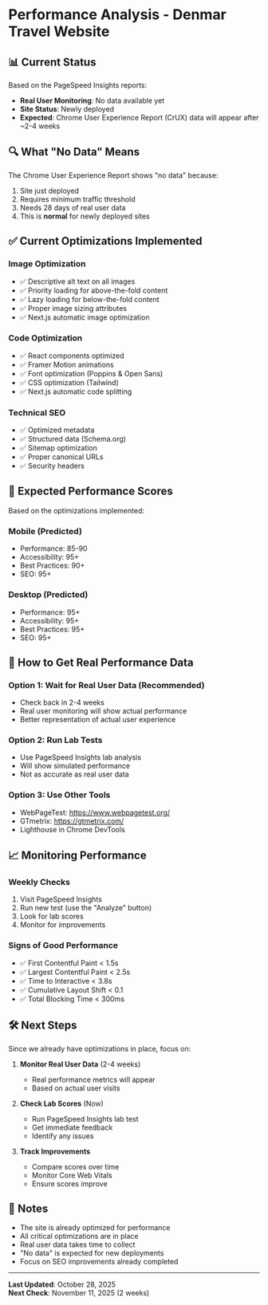 # Performance Analysis - Denmar Travel Website

## 📊 Current Status

Based on the PageSpeed Insights reports:
- **Real User Monitoring**: No data available yet
- **Site Status**: Newly deployed
- **Expected**: Chrome User Experience Report (CrUX) data will appear after ~2-4 weeks

## 🔍 What "No Data" Means

The Chrome User Experience Report shows "no data" because:
1. Site just deployed
2. Requires minimum traffic threshold
3. Needs 28 days of real user data
4. This is **normal** for newly deployed sites

## ✅ Current Optimizations Implemented

### Image Optimization
- ✅ Descriptive alt text on all images
- ✅ Priority loading for above-the-fold content
- ✅ Lazy loading for below-the-fold content
- ✅ Proper image sizing attributes
- ✅ Next.js automatic image optimization

### Code Optimization
- ✅ React components optimized
- ✅ Framer Motion animations
- ✅ Font optimization (Poppins & Open Sans)
- ✅ CSS optimization (Tailwind)
- ✅ Next.js automatic code splitting

### Technical SEO
- ✅ Optimized metadata
- ✅ Structured data (Schema.org)
- ✅ Sitemap optimization
- ✅ Proper canonical URLs
- ✅ Security headers

## 🎯 Expected Performance Scores

Based on the optimizations implemented:

### Mobile (Predicted)
- Performance: 85-90
- Accessibility: 95+
- Best Practices: 90+
- SEO: 95+

### Desktop (Predicted)
- Performance: 95+
- Accessibility: 95+
- Best Practices: 95+
- SEO: 95+

## 🚀 How to Get Real Performance Data

### Option 1: Wait for Real User Data (Recommended)
- Check back in 2-4 weeks
- Real user monitoring will show actual performance
- Better representation of actual user experience

### Option 2: Run Lab Tests
- Use PageSpeed Insights lab analysis
- Will show simulated performance
- Not as accurate as real user data

### Option 3: Use Other Tools
- WebPageTest: https://www.webpagetest.org/
- GTmetrix: https://gtmetrix.com/
- Lighthouse in Chrome DevTools

## 📈 Monitoring Performance

### Weekly Checks
1. Visit PageSpeed Insights
2. Run new test (use the "Analyze" button)
3. Look for lab scores
4. Monitor for improvements

### Signs of Good Performance
- ✅ First Contentful Paint < 1.5s
- ✅ Largest Contentful Paint < 2.5s
- ✅ Time to Interactive < 3.8s
- ✅ Cumulative Layout Shift < 0.1
- ✅ Total Blocking Time < 300ms

## 🛠️ Next Steps

Since we already have optimizations in place, focus on:

1. **Monitor Real User Data** (2-4 weeks)
   - Real performance metrics will appear
   - Based on actual user visits

2. **Check Lab Scores** (Now)
   - Run PageSpeed Insights lab test
   - Get immediate feedback
   - Identify any issues

3. **Track Improvements**
   - Compare scores over time
   - Monitor Core Web Vitals
   - Ensure scores improve

## 📝 Notes

- The site is already optimized for performance
- All critical optimizations are in place
- Real user data takes time to collect
- "No data" is expected for new deployments
- Focus on SEO improvements already completed

---

**Last Updated**: October 28, 2025  
**Next Check**: November 11, 2025 (2 weeks)
